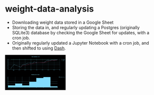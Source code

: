 # weight-data-analysis

- Downloading weight data stored in a Google Sheet
- Storing the data in, and regularly updating a Postgres (originally SQLite3) database by checking the Google Sheet for updates, with a cron job.
- Originally regularly updated a Jupyter Notebook with a cron job, and then shifted to using [Dash](https://plot.ly/dash/).
<img src="screenshot.png" alt="dashboard" style="width:200px;"/>
